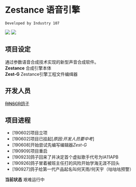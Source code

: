 # Zestance 语音引擎
`Developed by Industry 107`

![](https://img.shields.io/badge/项目状态-艰难运行中-orange.svg?style=flat-square)
![](https://img.shields.io/badge/当前版本-%5B不可用%5D-blueviolet.svg?style=flat-square)

## 项目设定
通过参数语音合成技术实现的新型声音合成软件。  
**Zestance** 合成引擎本体  
**Zest-G** Zestance引擎工程文件编缉器

## 开发人员
[~~RINSCR~~鸽子](https://github.com/rinscr3003)

## 项目进程
- [190602]项目立项
- [190602]项目已挂起[*原因:开发人员要中考*]
- [190608]开始尝试先编写编辑器*Zest-G*
- [190909]项目重启  
- [190923]鸽子回来了并决定首个虚拟歌手代号为IA11APB  
- [190926]鸽子冒着被班主任打的风险开始学海无涯不回头  
- [190927]鸽子给第一代产品起名叫何天雨/何天宇（咕咕咕预警）  

**当前状态** 艰难运行中
